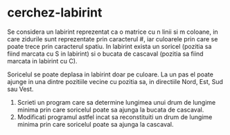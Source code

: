 # cerchez-labirint
Se considera un labirint reprezentat ca o matrice cu n linii si m coloane, in care zidurile sunt reprezentate prin caracterul #, iar culoarele prin care se poate trece prin caracterul spatiu. In labirint exista un soricel (pozitia sa fiind marcata cu S in labirint) si o bucata de cascaval (pozitia sa fiind marcata in labirint cu C).

Soricelul se poate deplasa in labirint doar pe culoare. La un pas el poate ajunge in una dintre pozitiile vecine cu pozitia sa, in directiile Nord, Est, Sud sau Vest.

1. Scrieti un program care sa determine lungimea unui drum de lungime minima prin care soricelul poate sa ajunga la bucata de cascaval.
2. Modificati programul astfel incat sa reconstituiti un drum de lungime minima prin care soricelul poate sa ajunga la cascaval.
